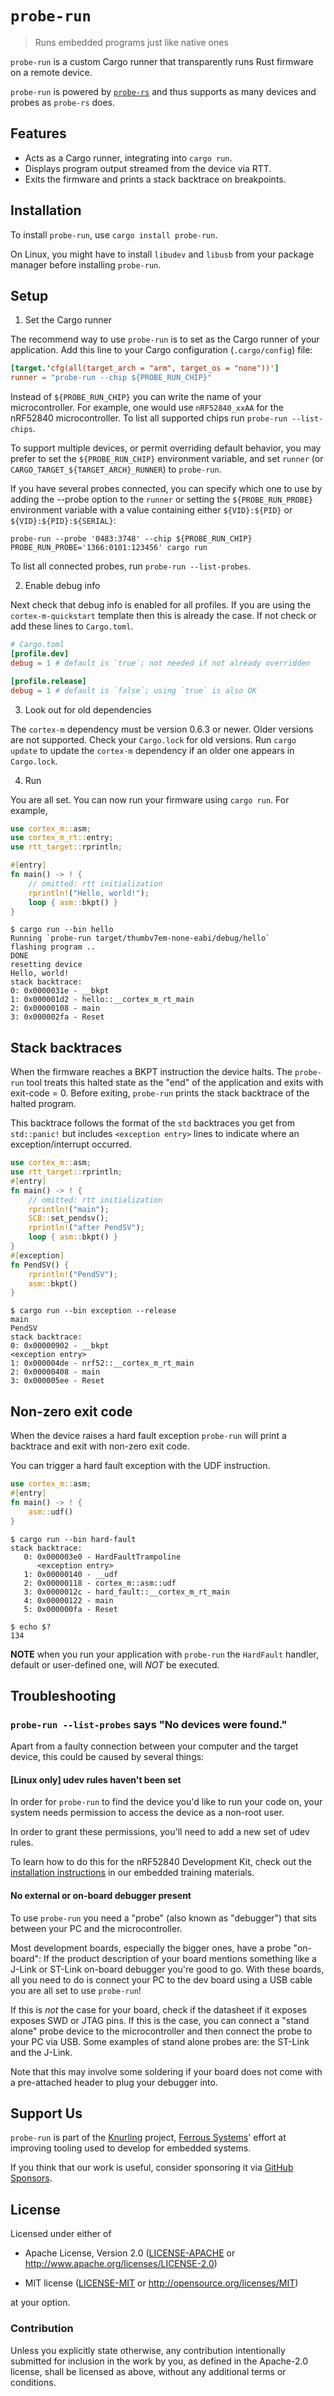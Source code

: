 # `probe-run`

> Runs embedded programs just like native ones

`probe-run` is a custom Cargo runner that transparently runs Rust firmware on a
remote device.

`probe-run` is powered by [`probe-rs`] and thus supports as many devices and probes as
`probe-rs` does.

[`probe-rs`]: https://probe.rs/

## Features

* Acts as a Cargo runner, integrating into `cargo run`.
* Displays program output streamed from the device via RTT.
* Exits the firmware and prints a stack backtrace on breakpoints.

## Installation

To install `probe-run`, use `cargo install probe-run`.

On Linux, you might have to install `libudev` and `libusb` from your package
manager before installing `probe-run`.

## Setup

1. Set the Cargo runner

The recommend way to use `probe-run` is to set as the Cargo runner of your application.
Add this line to your Cargo configuration (`.cargo/config`) file:


``` toml
[target.'cfg(all(target_arch = "arm", target_os = "none"))']
runner = "probe-run --chip ${PROBE_RUN_CHIP}"
```

Instead of `${PROBE_RUN_CHIP}` you can write the name of your microcontroller.
For example, one would use `nRF52840_xxAA` for the nRF52840 microcontroller.
To list all supported chips run `probe-run --list-chips`.

To support multiple devices, or permit overriding default behavior, you may prefer to set the
`${PROBE_RUN_CHIP}` environment variable, and set `runner` (or
`CARGO_TARGET_${TARGET_ARCH}_RUNNER`) to `probe-run`.

If you have several probes connected, you can specify which one to use by adding
the --probe option to the `runner` or setting the `${PROBE_RUN_PROBE}` environment
variable with a value containing either `${VID}:${PID}` or `${VID}:${PID}:${SERIAL}`:

```console
probe-run --probe '0483:3748' --chip ${PROBE_RUN_CHIP}
PROBE_RUN_PROBE='1366:0101:123456' cargo run
```

To list all connected probes, run `probe-run --list-probes`.

2. Enable debug info

Next check that debug info is enabled for all profiles.
If you are using the `cortex-m-quickstart` template then this is already the case.
If not check or add these lines to `Cargo.toml`.

``` toml
# Cargo.toml
[profile.dev]
debug = 1 # default is `true`; not needed if not already overridden

[profile.release]
debug = 1 # default is `false`; using `true` is also OK
```

3. Look out for old dependencies

The `cortex-m` dependency must be version 0.6.3 or newer.
Older versions are not supported.
Check your `Cargo.lock` for old versions.
Run `cargo update` to update the `cortex-m` dependency if an older one appears in `Cargo.lock`.

4. Run

You are all set.
You can now run your firmware using `cargo run`.
For example,

``` rust
use cortex_m::asm;
use cortex_m_rt::entry;
use rtt_target::rprintln;

#[entry]
fn main() -> ! {
    // omitted: rtt initialization
    rprintln!("Hello, world!");
    loop { asm::bkpt() }
}
```

``` console
$ cargo run --bin hello
Running `probe-run target/thumbv7em-none-eabi/debug/hello`
flashing program ..
DONE
resetting device
Hello, world!
stack backtrace:
0: 0x0000031e - __bkpt
1: 0x000001d2 - hello::__cortex_m_rt_main
2: 0x00000108 - main
3: 0x000002fa - Reset
```

## Stack backtraces

When the firmware reaches a BKPT instruction the device halts. The `probe-run` tool treats this
halted state as the "end" of the application and exits with exit-code = 0. Before exiting,
`probe-run` prints the stack backtrace of the halted program.

This backtrace follows the format of the `std` backtraces you get from `std::panic!` but includes
`<exception entry>` lines to indicate where an exception/interrupt occurred.

``` rust
use cortex_m::asm;
use rtt_target::rprintln;
#[entry]
fn main() -> ! {
    // omitted: rtt initialization
    rprintln!("main");
    SCB::set_pendsv();
    rprintln!("after PendSV");
    loop { asm::bkpt() }
}
#[exception]
fn PendSV() {
    rprintln!("PendSV");
    asm::bkpt()
}
```

``` console
$ cargo run --bin exception --release
main
PendSV
stack backtrace:
0: 0x00000902 - __bkpt
<exception entry>
1: 0x000004de - nrf52::__cortex_m_rt_main
2: 0x00000408 - main
3: 0x000005ee - Reset
```

## Non-zero exit code

When the device raises a hard fault exception `probe-run` will print a backtrace
and exit with non-zero exit code.

You can trigger a hard fault exception with the UDF instruction.

``` rust
use cortex_m::asm;
#[entry]
fn main() -> ! {
    asm::udf()
}
```

``` console
$ cargo run --bin hard-fault
stack backtrace:
   0: 0x000003e0 - HardFaultTrampoline
      <exception entry>
   1: 0x00000140 - __udf
   2: 0x00000118 - cortex_m::asm::udf
   3: 0x0000012c - hard_fault::__cortex_m_rt_main
   4: 0x00000122 - main
   5: 0x000000fa - Reset

$ echo $?
134
```

**NOTE** when you run your application with `probe-run` the `HardFault` handler,
default or user-defined one, will *NOT* be executed.

## Troubleshooting

### `probe-run --list-probes` says "No devices were found."

Apart from a faulty connection between your computer and the target device, this could be caused by several things:

#### [Linux only] udev rules haven't been set

In order for `probe-run` to find the device you'd like to run your code on, your system needs permission to access the device as a non-root user.

In order to grant these permissions, you'll need to add a new set of udev rules.

To learn how to do this for the nRF52840 Development Kit, check out the [installation instructions](https://embedded-trainings.ferrous-systems.com/installation.html?highlight=udev#linux-only-usb) in our embedded training materials.

#### No external or on-board debugger present

To use `probe-run` you need a "probe" (also known as "debugger") that sits between your PC and the microcontroller.

Most development boards, especially the bigger ones, have a probe "on-board": If the product description of your board mentions something like a J-Link or ST-Link on-board debugger you're good to go. With these boards, all you need to do is connect your PC to the dev board using a USB cable you are all set to use `probe-run`!

If this is *not* the case for your board, check if the datasheet if it exposes exposes SWD or JTAG pins.
If this is the case, you can connect a "stand alone" probe device to the microcontroller and then connect the probe to your PC via USB. Some examples of stand alone probes are: the ST-Link and the J-Link.

Note that this may involve some soldering if your board does not come with a pre-attached header to plug your debugger into.

## Support Us

`probe-run` is part of the [Knurling] project, [Ferrous Systems]' effort at
improving tooling used to develop for embedded systems.

If you think that our work is useful, consider sponsoring it via [GitHub
Sponsors].

## License

Licensed under either of

- Apache License, Version 2.0 ([LICENSE-APACHE](LICENSE-APACHE) or
  http://www.apache.org/licenses/LICENSE-2.0)

- MIT license ([LICENSE-MIT](LICENSE-MIT) or http://opensource.org/licenses/MIT)

at your option.

### Contribution

Unless you explicitly state otherwise, any contribution intentionally submitted
for inclusion in the work by you, as defined in the Apache-2.0 license, shall be
licensed as above, without any additional terms or conditions.

[Knurling]: https://knurling.ferrous-systems.com
[Ferrous Systems]: https://ferrous-systems.com/
[GitHub Sponsors]: https://github.com/sponsors/knurling-rs
